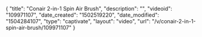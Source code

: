 {
    "title": "Conair 2-in-1 Spin Air Brush",
    "description": "",
    "videoid": "109971107",
    "date_created": "1502519220",
    "date_modified": "1504284107",
    "type": "captivate",
    "layout": "video",
    "url": "\/v\/conair-2-in-1-spin-air-brush\/109971107"
}